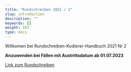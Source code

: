 ```yaml
---
title: "Rundschreiben 2021 / 2"
slug: introduction
description: ""
keywords: []
weight: 103
type: docs
---
```



Willkomen bei Rundschreiben-Kodierer-Handbuch 2021 Nr 2
  
**Anzuwenden bei Fällen mit Austrittsdatum ab 01.07.2023**
  
<a href="https://www.bfs.admin.ch/bfs/de/home/statistiken/gesundheit/nomenklaturen/medkk/instrumente-medizinische-kodierung.assetdetail.26105822.html"
   target="_blank"
   rel="noopener noreferrer">
    Link zum Rundschreiben
</a>




